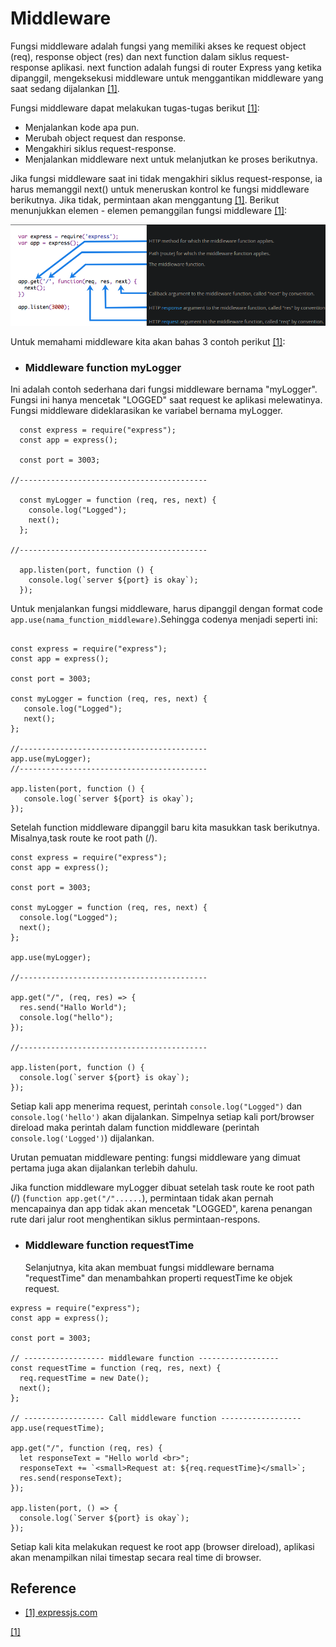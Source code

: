 # Middleware

Fungsi middleware adalah fungsi yang memiliki akses ke request object (req), response object (res) dan next function dalam siklus request-response aplikasi.
next function adalah fungsi di router Express yang ketika dipanggil, mengeksekusi middleware untuk menggantikan middleware yang saat sedang dijalankan [[1]](http://expressjs.com/en/guide/writing-middleware.html).

Fungsi middleware dapat melakukan tugas-tugas berikut [[1]](http://expressjs.com/en/guide/writing-middleware.html):

- Menjalankan kode apa pun.
- Merubah object request dan response.
- Mengakhiri siklus request-response.
- Menjalankan middleware next untuk melanjutkan ke proses berikutnya.

Jika fungsi middleware saat ini tidak mengakhiri siklus request-response, ia harus memanggil next() untuk meneruskan kontrol ke fungsi middleware berikutnya. Jika tidak, permintaan akan menggantung [[1]](http://expressjs.com/en/guide/writing-middleware.html). Berikut menunjukkan elemen - elemen pemanggilan fungsi middleware [[1]](http://expressjs.com/en/guide/writing-middleware.html): <br>

![elemen middleware](/img/elemenMiddleware.png)

Untuk memahami middleware kita akan bahas 3 contoh perikut [[1]](http://expressjs.com/en/guide/writing-middleware.html):

- ### Middleware function myLogger

Ini adalah contoh sederhana dari fungsi middleware bernama "myLogger". Fungsi ini hanya mencetak "LOGGED" saat request ke aplikasi melewatinya. Fungsi middleware dideklarasikan ke variabel bernama myLogger.

```
  const express = require("express");
  const app = express();

  const port = 3003;

//------------------------------------------

  const myLogger = function (req, res, next) {
    console.log("Logged");
    next();
  };

//------------------------------------------

  app.listen(port, function () {
    console.log(`server ${port} is okay`);
  });

```

Untuk menjalankan fungsi middleware, harus dipanggil dengan format code `app.use(nama_function_middleware)`.Sehingga codenya menjadi seperti ini:

```

const express = require("express");
const app = express();

const port = 3003;

const myLogger = function (req, res, next) {
   console.log("Logged");
   next();
};

//------------------------------------------
app.use(myLogger);
//------------------------------------------

app.listen(port, function () {
   console.log(`server ${port} is okay`);
});
```

Setelah function middleware dipanggil baru kita masukkan task berikutnya. Misalnya,task route ke root path (/).

```
const express = require("express");
const app = express();

const port = 3003;

const myLogger = function (req, res, next) {
  console.log("Logged");
  next();
};

app.use(myLogger);

//------------------------------------------

app.get("/", (req, res) => {
  res.send("Hallo World");
  console.log("hello");
});

//------------------------------------------

app.listen(port, function () {
  console.log(`server ${port} is okay`);
});
```

Setiap kali app menerima request, perintah `console.log("Logged")` dan `console.log('hello')` akan dijalankan. Simpelnya setiap kali port/browser direload maka perintah dalam function middleware (perintah `console.log('Logged')`) dijalankan.

Urutan pemuatan middleware penting: fungsi middleware yang dimuat pertama juga akan dijalankan terlebih dahulu.

Jika function middleware myLogger dibuat setelah task route ke root path (/) (`function app.get("/"......`), permintaan tidak akan pernah mencapainya dan app tidak akan mencetak "LOGGED", karena penangan rute dari jalur root menghentikan siklus permintaan-respons.

- ### Middleware function requestTime
  Selanjutnya, kita akan membuat fungsi middleware bernama "requestTime" dan menambahkan properti requestTime ke objek request.

```
express = require("express");
const app = express();

const port = 3003;

// ------------------ middleware function ------------------
const requestTime = function (req, res, next) {
  req.requestTime = new Date();
  next();
};

// ------------------ Call middleware function ------------------
app.use(requestTime);

app.get("/", function (req, res) {
  let responseText = "Hello world <br>";
  responseText += `<small>Request at: ${req.requestTime}</small>`;
  res.send(responseText);
});

app.listen(port, () => {
  console.log(`Server ${port} is okay`);
});
```

Setiap kali kita melakukan request ke root app (browser direload), aplikasi akan menampilkan nilai timestap secara real time di browser.

## Reference

- [[1] expressjs.com](http://expressjs.com/en/guide/writing-middleware.html)

[[1]](http://expressjs.com/en/guide/writing-middleware.html)
